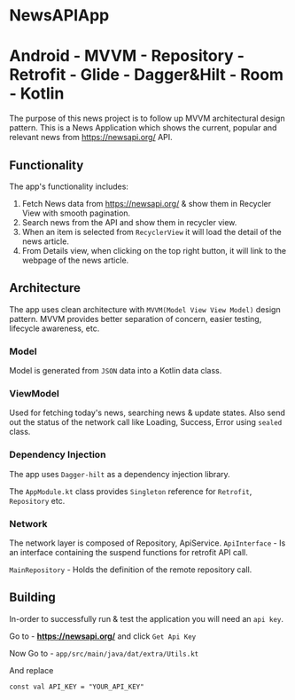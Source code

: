 # NewsAPIApp
# Android - MVVM - Repository - Retrofit - Glide - Dagger&Hilt - Room - Kotlin
The purpose of this news project is to follow up MVVM architectural design pattern. This is a News Application which shows the current, popular and relevant news from https://newsapi.org/ API. 

## Functionality
The app's functionality includes:
1. Fetch News data from https://newsapi.org/ & show them in Recycler View with smooth pagination.
2. Search news from the API and show them in recycler view.
3. When an item is selected from `RecyclerView` it will load the detail of the news article.
4. From Details view, when clicking on the top right button, it will link to the webpage of the news article.

## Architecture
The app uses clean architecture with `MVVM(Model View View Model)` design pattern. 
MVVM provides better separation of concern, easier testing, lifecycle awareness, etc.

### Model
Model is generated from `JSON` data into a Kotlin data class.

### ViewModel
Used for fetching today's news, searching news & update states. Also send out the status of the network call like Loading, Success, Error using `sealed` class.

### Dependency Injection
The app uses `Dagger-hilt` as a dependency injection library.

The `AppModule.kt` class provides  `Singleton` reference for `Retrofit`, `Repository` etc.

### Network
The network layer is composed of Repository, ApiService.
`ApiInterface` - Is an interface containing the suspend functions for retrofit API call.

`MainRepository` - Holds the definition of the remote repository call.

## Building

In-order to successfully run & test the application you will need an `api key`.

Go to - **https://newsapi.org/**  and click `Get Api Key`

Now Go to - `app/src/main/java/dat/extra/Utils.kt`

And replace

`const val API_KEY = "YOUR_API_KEY"`
